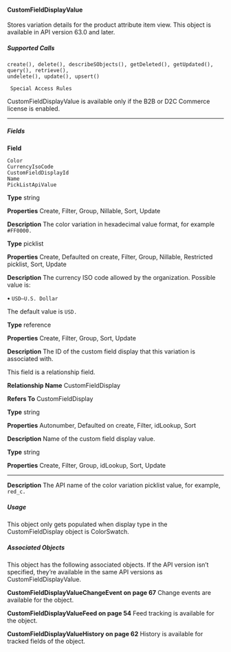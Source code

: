 #### CustomFieldDisplayValue

Stores variation details for the product attribute item view. This object is available in API version 63.0 and later.

##### Supported Calls
```
create(), delete(), describeSObjects(), getDeleted(), getUpdated(), query(), retrieve(),
undelete(), update(), upsert()

 Special Access Rules

```
CustomFieldDisplayValue is available only if the B2B or D2C Commerce license is enabled.


-----

##### Fields

**Field**
```
Color
CurrencyIsoCode
CustomFieldDisplayId
Name
PickListApiValue

```

**Type**
string

**Properties**
Create, Filter, Group, Nillable, Sort, Update

**Description**
The color variation in hexadecimal value format, for example `#FF0000.`

**Type**
picklist

**Properties**
Create, Defaulted on create, Filter, Group, Nillable, Restricted picklist, Sort, Update

**Description**
The currency ISO code allowed by the organization. Possible value is:

**•** `USD—U.S. Dollar`

The default value is `USD.`

**Type**
reference

**Properties**
Create, Filter, Group, Sort, Update

**Description**
The ID of the custom field display that this variation is associated with.

This field is a relationship field.

**Relationship Name**
CustomFieldDisplay

**Refers To**
CustomFieldDisplay

**Type**
string

**Properties**
Autonumber, Defaulted on create, Filter, idLookup, Sort

**Description**
Name of the custom field display value.

**Type**
string

**Properties**
Create, Filter, Group, idLookup, Sort, Update


-----

**Description**
The API name of the color variation picklist value, for example, `red_c.`

##### Usage

This object only gets populated when display type in the CustomFieldDisplay object is ColorSwatch.

##### Associated Objects

This object has the following associated objects. If the API version isn’t specified, they’re available in the same API versions as
CustomFieldDisplayValue.

**CustomFieldDisplayValueChangeEvent on page 67**
Change events are available for the object.

**CustomFieldDisplayValueFeed on page 54**
Feed tracking is available for the object.

**CustomFieldDisplayValueHistory on page 62**
History is available for tracked fields of the object.
